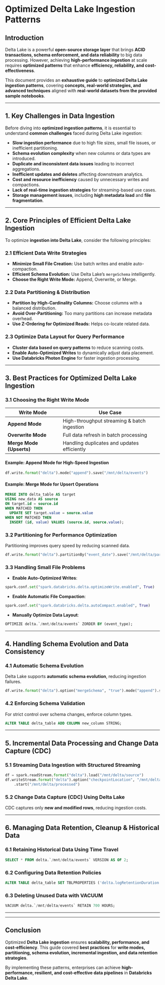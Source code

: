 # **Optimized Delta Lake Ingestion Patterns**

## **Introduction**
Delta Lake is a powerful **open-source storage layer** that brings **ACID transactions, schema enforcement, and data reliability** to big data processing. However, achieving **high-performance ingestion** at scale requires **optimized patterns** that enhance **efficiency, reliability, and cost-effectiveness**.

This document provides an **exhaustive guide** to **optimized Delta Lake ingestion patterns**, covering **concepts, real-world strategies, and advanced techniques** aligned with **real-world datasets from the provided sample notebooks**.

---

## **1. Key Challenges in Data Ingestion**

Before diving into **optimized ingestion patterns**, it is essential to understand **common challenges** faced during Delta Lake ingestion:

- **Slow ingestion performance** due to high file sizes, small file issues, or inefficient partitioning.
- **Schema evolution complexity** when new columns or data types are introduced.
- **Duplicate and inconsistent data issues** leading to incorrect aggregations.
- **Inefficient updates and deletes** affecting downstream analytics.
- **Cost and resource inefficiency** caused by unnecessary writes and compactions.
- **Lack of real-time ingestion strategies** for streaming-based use cases.
- **Storage management issues**, including **high metadata load** and **file fragmentation**.

---

## **2. Core Principles of Efficient Delta Lake Ingestion**

To optimize **ingestion into Delta Lake**, consider the following principles:

### **2.1 Efficient Data Write Strategies**
- **Minimize Small File Creation:** Use batch writes and enable auto-compaction.
- **Efficient Schema Evolution:** Use Delta Lake’s `mergeSchema` intelligently.
- **Choose the Right Write Mode:** Append, Overwrite, or Merge.

### **2.2 Data Partitioning & Distribution**
- **Partition by High-Cardinality Columns:** Choose columns with a balanced distribution.
- **Avoid Over-Partitioning:** Too many partitions can increase metadata overhead.
- **Use Z-Ordering for Optimized Reads:** Helps co-locate related data.

### **2.3 Optimize Data Layout for Query Performance**
- **Cluster data based on query patterns** to reduce scanning costs.
- **Enable Auto-Optimized Writes** to dynamically adjust data placement.
- **Use Databricks Photon Engine** for faster ingestion processing.

---

## **3. Best Practices for Optimized Delta Lake Ingestion**

### **3.1 Choosing the Right Write Mode**
| **Write Mode** | **Use Case** |
|--------------|-------------|
| **Append Mode** | High-throughput streaming & batch ingestion |
| **Overwrite Mode** | Full data refresh in batch processing |
| **Merge Mode (Upserts)** | Handling duplicates and updates efficiently |

#### **Example: Append Mode for High-Speed Ingestion**
```python
df.write.format("delta").mode("append").save("/mnt/delta/events")
```

#### **Example: Merge Mode for Upsert Operations**
```sql
MERGE INTO delta_table AS target
USING new_data AS source
ON target.id = source.id
WHEN MATCHED THEN
  UPDATE SET target.value = source.value
WHEN NOT MATCHED THEN
  INSERT (id, value) VALUES (source.id, source.value);
```

### **3.2 Partitioning for Performance Optimization**
Partitioning improves query speed by reducing scanned data.

```python
df.write.format("delta").partitionBy("event_date").save("/mnt/delta/partitioned_events")
```

### **3.3 Handling Small File Problems**
- **Enable Auto-Optimized Writes**:
```python
spark.conf.set("spark.databricks.delta.optimizeWrite.enabled", True)
```
- **Enable Automatic File Compaction**:
```python
spark.conf.set("spark.databricks.delta.autoCompact.enabled", True)
```
- **Manually Optimize Data Layout**:
```sql
OPTIMIZE delta.`/mnt/delta/events` ZORDER BY (event_type);
```

---

## **4. Handling Schema Evolution and Data Consistency**

### **4.1 Automatic Schema Evolution**
Delta Lake supports **automatic schema evolution**, reducing ingestion failures.
```python
df.write.format("delta").option("mergeSchema", "true").mode("append").save("/mnt/delta/schema_evolution")
```

### **4.2 Enforcing Schema Validation**
For strict control over schema changes, enforce column types.
```sql
ALTER TABLE delta_table ADD COLUMN new_column STRING;
```

---

## **5. Incremental Data Processing and Change Data Capture (CDC)**

### **5.1 Streaming Data Ingestion with Structured Streaming**
```python
df = spark.readStream.format("delta").load("/mnt/delta/source")
df.writeStream.format("delta").option("checkpointLocation", "/mnt/delta/checkpoints")\
    .start("/mnt/delta/processed")
```

### **5.2 Change Data Capture (CDC) Using Delta Lake**
CDC captures only **new and modified rows**, reducing ingestion costs.

---

## **6. Managing Data Retention, Cleanup & Historical Data**

### **6.1 Retaining Historical Data Using Time Travel**
```sql
SELECT * FROM delta.`/mnt/delta/events` VERSION AS OF 2;
```

### **6.2 Configuring Data Retention Policies**
```sql
ALTER TABLE delta_table SET TBLPROPERTIES ('delta.logRetentionDuration' = '30 days');
```

### **6.3 Deleting Unused Data with VACUUM**
```sql
VACUUM delta.`/mnt/delta/events` RETAIN 700 HOURS;
```

---


---

## **Conclusion**
Optimized **Delta Lake ingestion** ensures **scalability, performance, and cost-efficiency**. This guide covered **best practices** for **write modes, partitioning, schema evolution, incremental ingestion, and data retention strategies**.

By implementing these patterns, enterprises can achieve **high-performance, resilient, and cost-effective data pipelines** in **Databricks Delta Lake**.


